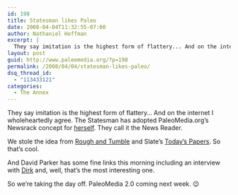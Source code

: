 ```yaml
---
id: 198
title: Statesman likes Paleo
date: 2008-04-04T11:32:55-07:00
author: Nathaniel Hoffman
excerpt: |
  They say imitation is the highest form of flattery... And on the internet we wholeheartedly agree! The Statesman has adopted PaleoMedia.org's Newsrack concept for <a href="http://voices.idahostatesman.com/2008/04/04/idahonewsreader/welcome_to_water_season">herself</a>. They call it the News Reader. May they have much nachas on their MSM pinchas's...
layout: post
guid: http://www.paleomedia.org/?p=198
permalink: /2008/04/04/statesman-likes-paleo/
dsq_thread_id:
  - "113433121"
categories:
  - The Annex
---
```

They say imitation is the highest form of flattery&#8230; And on the internet I wholeheartedly agree. The Statesman has adopted PaleoMedia.org&#8217;s Newsrack concept for [herself](http://voices.idahostatesman.com/2008/04/04/idahonewsreader/welcome_to_water_season). They call it the News Reader.

We stole the idea from [Rough and Tumble](http://rtumble.com) and Slate&#8217;s [Today&#8217;s Papers](http://www.slate.com/id/2188238/). So that&#8217;s cool.

And David Parker has some fine links this morning including an interview with [Dirk](http://www.usnews.com/blogs/the-inside-job/2008/04/03/finished-sentences-interiors-dirk-kempthorne.html) and, well, that&#8217;s the most interesting one.

So we&#8217;re taking the day off. PaleoMedia 2.0 coming next week. 😉